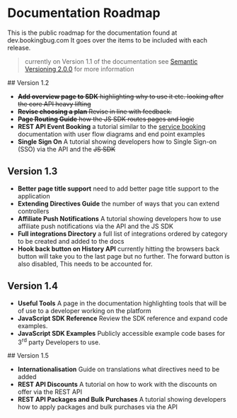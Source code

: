 # Documentation Roadmap
This is the public roadmap for the documentation found at dev.bookingbug.com It goes over the items to be included with each release.

> currently on Version 1.1 of the documentation see [Semantic Versioning 2.0.0](http://semver.org/) for more information

## Version 1.2
- ~~**Add overview page to SDK** highlighting why to use it etc. looking after the core API heavy lifting~~
- ~~**Revise choosing a plan** Revise in line with feedback.~~
- ~~**Page Routing Guide** how the JS SDK routes pages and logic~~
- **REST API Event Booking** a tutorial similar to the [service booking](rest-api/service-booking) documentation with user flow diagrams and end point examples
- **Single Sign On** A tutorial showing developers how to Single Sign-on (SSO) via the API and the ~~JS SDK~~

## Version 1.3
- **Better page title support** need to add better page title support to the application
- **Extending Directives Guide** the number of ways that you can extend controllers
- **Affiliate Push Notifications** A tutorial showing developers how to use affiliate push notifications via the API and the JS SDK
- **Full integrations Directory** a full list of integrations ordered by category to be created and added to the docs
- **Hook back button on History API** currently hitting the browsers back button will take you to the last page but no further. The forward button is also disabled, This needs to be accounted for.

## Version 1.4
- **Useful Tools** A page in the documentation highlighting tools that will be of use to a developer working on the platform
- **JavaScript SDK Reference** Review the SDK reference and expand code examples.
- **JavaScript SDK Examples** Publicly accessible example code bases for 3<sup>rd</sup> party Developers to use.

## Version 1.5
- **Internationalisation** Guide on translations what directives need to be added
- **REST API Discounts** A tutorial on how to work with the discounts on offer via the REST API
- **REST API Packages and Bulk Purchases** A tutorial showing developers how to apply packages and bulk purchases via the API